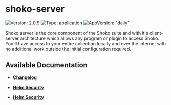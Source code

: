 # shoko-server

![Version: 2.0.9](https://img.shields.io/badge/Version-2.0.9-informational?style=flat-square) ![Type: application](https://img.shields.io/badge/Type-application-informational?style=flat-square) ![AppVersion: "daily"](https://img.shields.io/badge/AppVersion-"daily"-informational?style=flat-square)

Shoko server is the core component of the Shoko suite and with it's client-server architecture which allows any program or plugin to access Shoko. You'll have access to your entire collection locally and over the internet with no additional work outside the initial configuration required.

## Available Documentation

- [**Changelog**](CHANGELOG)

- [**Helm Security**](container-security)

- [**Helm Security**](helm-security)

